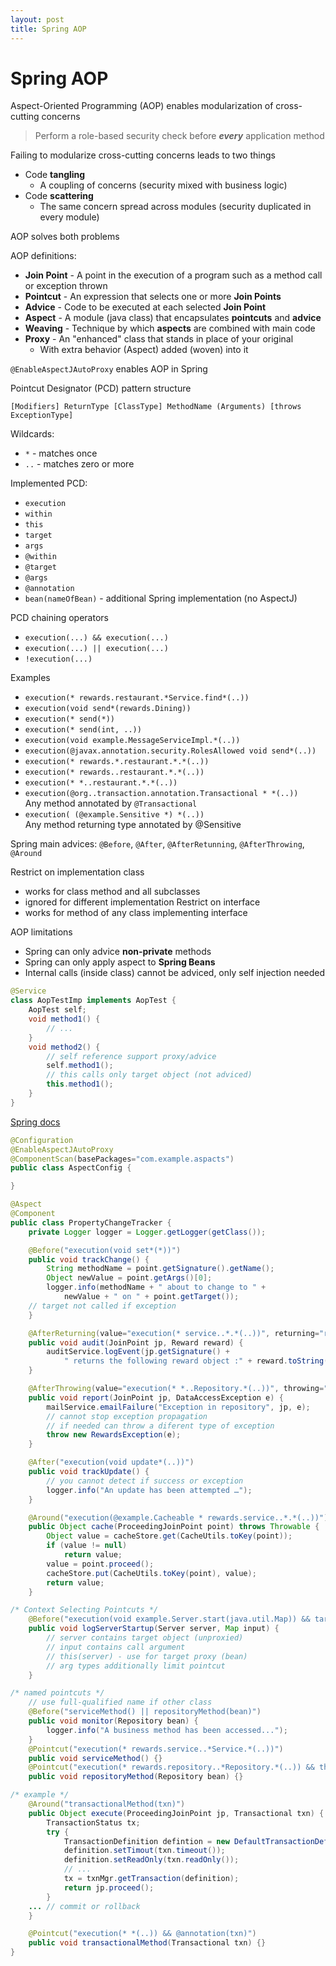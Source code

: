 ```yaml
---
layout: post
title: Spring AOP
---
```

# Spring AOP

Aspect-Oriented Programming (AOP) enables modularization of cross-cutting concerns
> Perform a role-based security check before **_every_** application method

Failing to modularize cross-cutting concerns leads to two things
- Code **tangling**
  - A coupling of concerns (security mixed with business logic)
- Code **scattering**
  - The same concern spread across modules (security duplicated in every module)
  
AOP solves both problems

AOP definitions:

- **Join Point** - A point in the execution of a program such as a method call or exception thrown
- **Pointcut** - An expression that selects one or more **Join Points**
- **Advice** - Code to be executed at each selected **Join Point**
- **Aspect** - A module (java class) that encapsulates **pointcuts** and **advice**
- **Weaving** - Technique by which **aspects** are combined with main code
- **Proxy** - An "enhanced" class that stands in place of your original
  - With extra behavior (Aspect) added (woven) into it

`@EnableAspectJAutoProxy` enables AOP in Spring

Pointcut Designator (PCD) pattern structure

`[Modifiers] ReturnType [ClassType] MethodName (Arguments) [throws ExceptionType]`

Wildcards:
- `*` - matches once
- `..` - matches zero or more

Implemented PCD:
- `execution`
- `within`
- `this`
- `target`
- `args`
- `@within`
- `@target`
- `@args`
- `@annotation`
- `bean(nameOfBean)` - additional Spring implementation (no AspectJ) 

PCD chaining operators
- `execution(...) && execution(...)`
- `execution(...) || execution(...)`
- `!execution(...)`

Examples
- `execution(* rewards.restaurant.*Service.find*(..))`
- `execution(void send*(rewards.Dining))`
- `execution(* send(*))`
- `execution(* send(int, ..))`
- `execution(void example.MessageServiceImpl.*(..))`
- `execution(@javax.annotation.security.RolesAllowed void send*(..))`
- `execution(* rewards.*.restaurant.*.*(..))`
- `execution(* rewards..restaurant.*.*(..))`
- `execution(* *..restaurant.*.*(..))`
- `execution(@org..transaction.annotation.Transactional * *(..))`<br>Any method annotated by `@Transactional`
- `execution( (@example.Sensitive *) *(..))`<br>Any method returning type annotated by @Sensitive

Spring main advices: `@Before`, `@After`, `@AfterRetunning`, `@AfterThrowing`, `@Around`

Restrict on implementation class
- works for class method and all subclasses
- ignored  for different implementation 
Restrict on interface
- works for method of any class implementing interface

AOP limitations

- Spring can only advice **non-private** methods
- Spring can only apply aspect to **Spring Beans**
- Internal calls (inside class) cannot be adviced, only self injection needed<br> 
```java
@Service
class AopTestImp implements AopTest {
    AopTest self;
    void method1() {
        // ...
    }
    void method2() {
        // self reference support proxy/advice
        self.method1();
        // this calls only target object (not adviced)
        this.method1();
    }
}
```

[Spring docs](https://docs.spring.io/spring/docs/current/spring-framework-reference/core.html#aop-api-pointcuts)

```java
@Configuration
@EnableAspectJAutoProxy
@ComponentScan(basePackages="com.example.aspacts")
public class AspectConfig {

}

@Aspect
@Component
public class PropertyChangeTracker {
    private Logger logger = Logger.getLogger(getClass());

    @Before("execution(void set*(*))")
    public void trackChange() {
        String methodName = point.getSignature().getName();
        Object newValue = point.getArgs()[0];
        logger.info(methodName + " about to change to " +
            newValue + " on " + point.getTarget());
    // target not called if exception
    }

    @AfterReturning(value="execution(* service..*.*(..))", returning="reward")
    public void audit(JoinPoint jp, Reward reward) {
        auditService.logEvent(jp.getSignature() +
            " returns the following reward object :" + reward.toString());
    }

    @AfterThrowing(value="execution(* *..Repository.*(..))", throwing="e")
    public void report(JoinPoint jp, DataAccessException e) {
        mailService.emailFailure("Exception in repository", jp, e);
        // cannot stop exception propagation
        // if needed can throw a diferent type of exception
        throw new RewardsException(e);
    }

    @After("execution(void update*(..))")
    public void trackUpdate() {
        // you cannot detect if success or exception
        logger.info("An update has been attempted …");
    }

    @Around("execution(@example.Cacheable * rewards.service..*.*(..))")
    public Object cache(ProceedingJoinPoint point) throws Throwable {
        Object value = cacheStore.get(CacheUtils.toKey(point));
        if (value != null)
            return value;
        value = point.proceed();
        cacheStore.put(CacheUtils.toKey(point), value);
        return value;
    }

/* Context Selecting Pointcuts */
    @Before("execution(void example.Server.start(java.util.Map)) && target(server) && args(input)")
    public void logServerStartup(Server server, Map input) {
        // server contains target object (unproxied)
        // input contains call argument
        // this(server) - use for target proxy (bean)
        // arg types additionally limit pointcut
    }

/* named pointcuts */
    // use full-qualified name if other class
    @Before("serviceMethod() || repositoryMethod(bean)")
    public void monitor(Repository bean) {
        logger.info("A business method has been accessed...");
    }
    @Pointcut("execution(* rewards.service..*Service.*(..))")
    public void serviceMethod() {}
    @Pointcut("execution(* rewards.repository..*Repository.*(..)) && this(bean)")
    public void repositoryMethod(Repository bean) {}

/* example */
    @Around("transactionalMethod(txn)")
    public Object execute(ProceedingJoinPoint jp, Transactional txn) {
        TransactionStatus tx;
        try {
            TransactionDefinition defintion = new DefaultTransactionDefinition(); 
            definition.setTimout(txn.timeout());
            definition.setReadOnly(txn.readOnly());
            // ...
            tx = txnMgr.getTransaction(definition);
            return jp.proceed();
        }
    ... // commit or rollback 
    }

    @Pointcut("execution(* *(..)) && @annotation(txn)")
    public void transactionalMethod(Transactional txn) {}
}


```